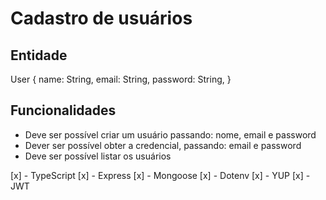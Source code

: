 # Cadastro de usuários

## Entidade

User {
  name: String,
  email: String,
  password: String,
}

## Funcionalidades

- Deve ser possível criar um usuário passando: nome, email e password
- Dever ser possível obter a credencial, passando: email e password
- Deve ser possível listar os usuários

[x] - TypeScript
[x] - Express
[x] - Mongoose
[x] - Dotenv
[x] - YUP
[x] - JWT
